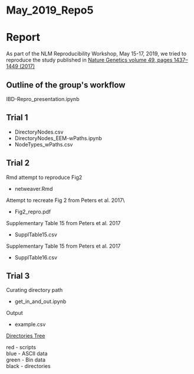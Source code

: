 # May_2019_Repo5

# Report
As part of the NLM Reproducibility Workshop, May 15-17, 2019, we tried to reproduce the study published in [Nature Genetics volume 49, pages 1437–1449 (2017)](https://www.nature.com/articles/ng.3947)

## Outline of the group's workflow
IBD-Repro_presentation.ipynb
	
## Trial 1
* DirectoryNodes.csv
* DirectoryNodes_EEM-wPaths.ipynb
* NodeTypes_wPaths.csv
	
## Trial 2
Rmd attempt to reproduce Fig2

* netweaver.Rmd 

Attempt to recreate Fig 2 from Peters et al. 2017\

* Fig2_repro.pdf

Supplementary Table 15 from Peters et al. 2017

* SupplTable15.csv

Supplementary Table 15 from Peters et al. 2017

* SupplTable16.csv
	
## Trial 3
Curating directory path

* get_in_and_out.ipynb

Output

* example.csv

[Directories Tree](http://htmlpreview.github.io/?https://github.com/NLM-Reproducibility-Project/IBD-Network-Models-Reproduction/master/tree04.html)

red - scripts  
blue - ASCII data  
green - Bin data  
black - directories  
